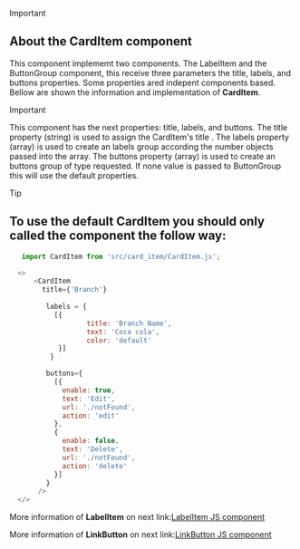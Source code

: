 
> [!IMPORTANT]
> ## About the CardItem component
>
>This component implememt two components. The LabelItem and the ButtonGroup component, this receive three parameters the title, labels, and buttons properties. Some properties ared indepent components based. Bellow are shown the information and implementation of **CardItem**.  


> [!IMPORTANT] 
> This component has the next properties: title, labels, and buttons.
> The title property (string) is used to assign the CardItem's title .
> The labels property (array) is used to create an labels group according the number objects passed into the array.
> The buttons property (array) is used to create an buttons group of type requested.
> If none value is passed to ButtonGroup this will use the default properties. 

> [!TIP]
> ## To use the default CardItem you should only called the component the follow way:
>
> ```javascript
>    import CardItem from 'src/card_item/CardItem.js';
>
>   <>
>       <CardItem
>         title={'Branch'}
>         
>          labels = {
>            [{
>                    title: 'Branch Name',
>                    text: 'Coca cola',
>                    color: 'default'
>             }]
>           }
>
>          buttons={
>            [{
>              enable: true,
>              text: 'Edit',
>              url: './notFound',
>              action: 'edit'
>            },
>            {
>              enable: false,
>              text: 'Delete',
>              url: './notFound',
>              action: 'delete'
>            }]
>          } 
>        />
>   </>
>
> ```

More information of **LabelItem** on next link:[LabelItem JS component](https://github.com/johnnydldev/reactClientEnterpriseAPI/blob/main/src/label_item) 


More information of **LinkButton** on next link:[LinkButton JS component](https://github.com/johnnydldev/reactClientEnterpriseAPI/blob/main/src/link_button) 


